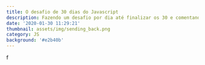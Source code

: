 ```yaml
---
title: O desafio de 30 dias do Javascript
description: Fazendo um desafio por dia até finalizar os 30 e comentando o aprendizado
date: '2020-01-30 11:29:21'
thumbnail: assets/img/sending_back.png
category: JS
background: '#e2b40b'
---
```

f
